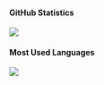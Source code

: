 #### GitHub Statistics
<a href="#"><img src="https://github-readme-stats.vercel.app/api?username=Devous&show_icons=true&count_private=true&include_all_commits=true&hide_title=true&hide_border=true&hide_rank=true&theme=chartreuse-dark&bg_color=0D1117"/></a><br>

#### Most Used Languages
<a href="#"><img src="https://github-readme-stats.vercel.app/api/top-langs?username=Devous&hide_title=true&hide_border=true&layout=compact&theme=chartreuse-dark&bg_color=0D1117"/></a>
